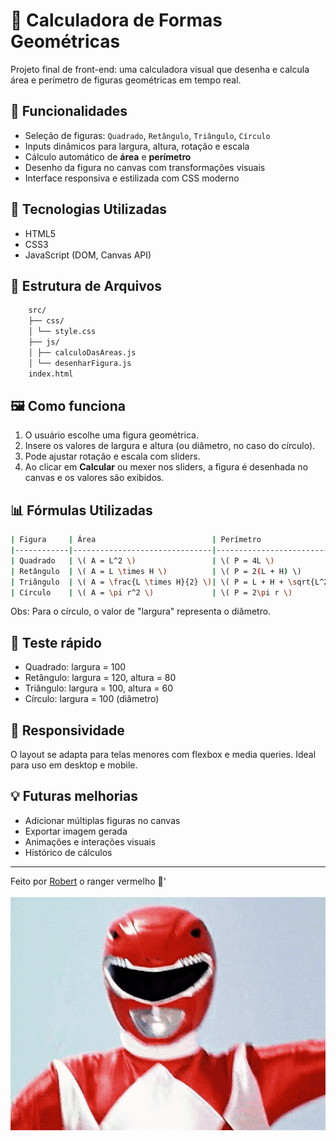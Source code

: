 # 📐 Calculadora de Formas Geométricas

Projeto final de front-end: uma calculadora visual que desenha e calcula área e perímetro de figuras geométricas em tempo real.

## 🚀 Funcionalidades

- Seleção de figuras: `Quadrado`, `Retângulo`, `Triângulo`, `Círculo`
- Inputs dinâmicos para largura, altura, rotação e escala
- Cálculo automático de **área** e **perímetro**
- Desenho da figura no canvas com transformações visuais
- Interface responsiva e estilizada com CSS moderno

## 🧠 Tecnologias Utilizadas

- HTML5
- CSS3
- JavaScript (DOM, Canvas API)

## 📁 Estrutura de Arquivos

```bash
    src/ 
    ├── css/ 
    │ └── style.css 
    ├── js/ 
    │ ├── calculoDasAreas.js 
    │ └── desenharFigura.js 
    index.html
```

## 🖼️ Como funciona

1. O usuário escolhe uma figura geométrica.
2. Insere os valores de largura e altura (ou diâmetro, no caso do círculo).
3. Pode ajustar rotação e escala com sliders.
4. Ao clicar em **Calcular** ou mexer nos sliders, a figura é desenhada no canvas e os valores são exibidos.

## 📊 Fórmulas Utilizadas

```bash
| Figura     | Área                          | Perímetro                                   |
|------------|-------------------------------|---------------------------------------------|
| Quadrado   | \( A = L^2 \)                 | \( P = 4L \)                                |
| Retângulo  | \( A = L \times H \)          | \( P = 2(L + H) \)                          |
| Triângulo  | \( A = \frac{L \times H}{2} \)| \( P = L + H + \sqrt{L^2 + H^2} \) (aprox.) |
| Círculo    | \( A = \pi r^2 \)             | \( P = 2\pi r \)                            |
```

Obs: Para o círculo, o valor de "largura" representa o diâmetro.

## 🧪 Teste rápido

- Quadrado: largura = 100
- Retângulo: largura = 120, altura = 80
- Triângulo: largura = 100, altura = 60
- Círculo: largura = 100 (diâmetro)

## 📱 Responsividade

O layout se adapta para telas menores com flexbox e media queries. Ideal para uso em desktop e mobile.

## 💡 Futuras melhorias

- Adicionar múltiplas figuras no canvas
- Exportar imagem gerada
- Animações e interações visuais
- Histórico de cálculos

---

Feito por <a href="https://github.com/robertdouglasaimon" target="_blank">Robert</a> o ranger vermelho 🤖'
</br>
</br>
![alt text](src/img/rangers.gif)
